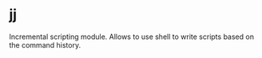# jj
Incremental scripting module. Allows to use shell to write scripts based on the command history.
